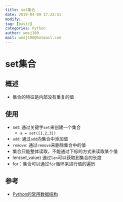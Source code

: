 ```yaml
---
title: set集合
date: 2019-04-09 17:22:51	
modify: 
tag: [basic]
categories: Python 
author: wmsj100
mail: wmsj100@hotmail.com
---
```


# set集合

## 概述
- 集合的特征是内部没有重复的值

## 使用
- set: 通过关键字`set`来创建一个集合
	- `a = set([1,2,3])`
- `add`: 通过`add`向集合中添加值
- `remove`: 通过`remove`来删除集合中的值
- 集合只能整体读取，不能通过下标的方式来读取某个值
- len(set_value) 通过`len`可以获取到集合的长度
- for：集合可以通过`for`循环来进行值的遍历

## 参考
- [Python的常用数据结构](https://segmentfault.com/ls/1650000017333471/l/1500000016653718)
